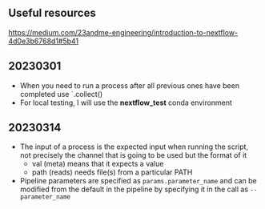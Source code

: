 ## Useful resources

https://medium.com/23andme-engineering/introduction-to-nextflow-4d0e3b6768d1#5b41

## 20230301

- When you need to run a process after all previous ones have been completed use `.collect()
- For local testing, I will use the **nextflow_test** conda environment

## 20230314

- The input of a process is the expected input when running the script, not precisely the channel that is going to be used but the format of it
    + val (meta) means that it expects a value
    + path (reads) needs file(s) from a particular PATH
- Pipeline parameters are specified as `params.parameter_name` and can be modified from the default in the pipeline by specifying it in the call as `--parameter_name`